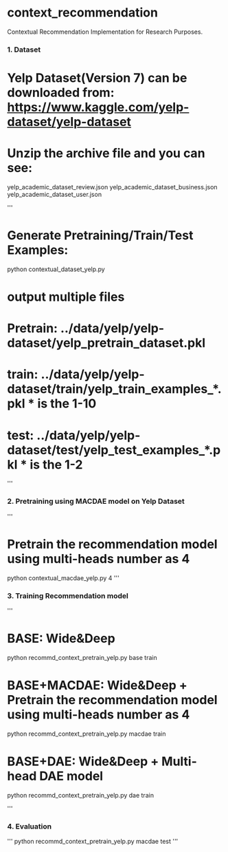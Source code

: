 # context_recommendation
Contextual Recommendation Implementation for Research Purposes.

### 1. Dataset
# Yelp Dataset(Version 7) can be downloaded from: https://www.kaggle.com/yelp-dataset/yelp-dataset
# Unzip the archive file and you can see:
yelp_academic_dataset_review.json
yelp_academic_dataset_business.json
yelp_academic_dataset_user.json

'''
# Generate Pretraining/Train/Test Examples:
python contextual_dataset_yelp.py

# output multiple files 
# Pretrain: ../data/yelp/yelp-dataset/yelp_pretrain_dataset.pkl
# train:    ../data/yelp/yelp-dataset/train/yelp_train_examples_*.pkl   * is the 1-10
# test:     ../data/yelp/yelp-dataset/test/yelp_test_examples_*.pkl     * is the 1-2
'''

### 2. Pretraining using MACDAE model on Yelp Dataset
'''
# Pretrain the recommendation model using multi-heads number as 4
python contextual_macdae_yelp.py 4
'''

### 3. Training Recommendation model
'''
# BASE: Wide&Deep
python recommd_context_pretrain_yelp.py base train

# BASE+MACDAE: Wide&Deep + Pretrain the recommendation model using multi-heads number as 4
python recommd_context_pretrain_yelp.py macdae train

# BASE+DAE: Wide&Deep + Multi-head DAE model
python recommd_context_pretrain_yelp.py dae train

'''

### 4. Evaluation
'''
python recommd_context_pretrain_yelp.py macdae test
'''

